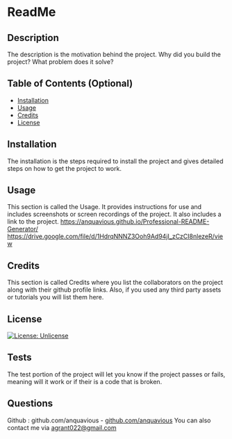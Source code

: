 # ReadMe
  ## Description
  The description is the motivation behind the project. Why did you build the project? What problem does it solve?

  ## Table of Contents (Optional)
  
  - [Installation](#installation)
  - [Usage](#usage)
  - [Credits](#credits)
  - [License](#license)
  
  ## Installation
  The installation is the steps required to install the project and gives detailed steps on how to get the project to work.

  ## Usage
  This section is called the Usage. It provides instructions for use and includes screenshots or screen recordings of the project. It also includes a link to the project.
  https://anquavious.github.io/Professional-README-Generator/
  https://drive.google.com/file/d/1HdrqNNNZ3Ooh9Ad94jI_zCzCI8nlezeR/view
  

  ## Credits
  This section is called Credits where you list the collaborators on the project along with their github profile links. Also, if you used any third party assets or tutorials you will list them here.

  ## License
  [![License: Unlicense](https://img.shields.io/badge/license-Unlicense-blue.svg)](http://unlicense.org/)

  ## Tests
  The test portion of the project will let you know if the project passes or fails, meaning will it work or if their is a code that is broken.

  ## Questions
  Github : github.com/anquavious - [github.com/anquavious](https://github.com/github.com/anquavious) 
  You can also contact me via agrant022@gmail.com
